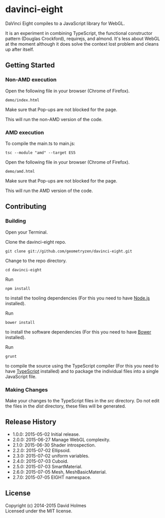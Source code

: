 # davinci-eight

DaVinci Eight compiles to a JavaScript library for WebGL.

It is an experiment in combining TypeScript, the functional constructor pattern (Douglas Crockford), requirejs, and almond.
It's less about WebGL at the moment although it does solve the context lost problem and cleans up after itself.

## Getting Started

### Non-AMD execution

Open the following file in your browser (Chrome of Firefox).
```
demo/index.html
```
Make sure that Pop-ups are not blocked for the page.

This will run the non-AMD version of the code.

### AMD execution

To compile the main.ts to main.js:
```
tsc --module "amd" --target ES5
```

Open the following file in your browser (Chrome of Firefox).
```
demo/amd.html
```
Make sure that Pop-ups are not blocked for the page.

This will run the AMD version of the code.

## Contributing

### Building

Open your Terminal.

Clone the davinci-eight repo.
```
git clone git://github.com/geometryzen/davinci-eight.git
```

Change to the repo directory.
```
cd davinci-eight
```

Run
```
npm install
```
to install the tooling dependencies (For this you need to have [Node.js](http://nodejs.org) installed).

Run
```
bower install
```
to install the software dependencies (For this you need to have [Bower](http://bower.io) installed).

Run
```
grunt
```
to compile the source using the TypeScript compiler (For this you need to have [TypeScript](http://www.typescriptlang.org) installed) and to package the individual files into a single JavaScript file.

### Making Changes

Make your changes to the TypeScript files in the _src_ directory. Do not edit the files in the _dist_ directory, these files will be generated.

## Release History
* 1.0.0: 2015-05-02 Initial release.
* 2.0.0: 2015-06-27 Manage WebGL complexity.
* 2.1.0: 2015-06-30 Shader introspection.
* 2.2.0: 2015-07-02 Ellipsoid.
* 2.3.0: 2015-07-02 uniform variables.
* 2.4.0: 2015-07-03 Cuboid.
* 2.5.0: 2015-07-03 SmartMaterial.
* 2.6.0: 2015-07-05 Mesh, MeshBasicMaterial.
* 2.7.0: 2015-07-05 EIGHT namespace.

## License
Copyright (c) 2014-2015 David Holmes  
Licensed under the MIT license.

